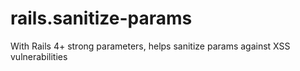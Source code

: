 rails.sanitize-params
=====================

With Rails 4+ strong parameters, helps sanitize params against XSS vulnerabilities
